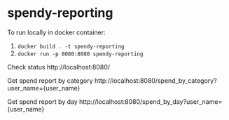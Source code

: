 # spendy-reporting

To run locally in docker container:
1. ```docker build . -t spendy-reporting```
2. ```docker run -p 8080:8080 spendy-reporting```

Check status
http://localhost:8080/

Get spend report by category
http://localhost:8080/spend_by_category?user_name={user_name}

Get spend report by day
http://localhost:8080/spend_by_day?user_name={user_name}
